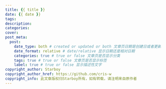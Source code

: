 ```yaml
---
title: {{ title }}
date: {{ date }}
tags:
description:
categories:
cover:
post_meta:
  post:
    date_type: both # created or updated or both 文章页日期是创建日或者更新日或都显示
    date_format: relative # date/relative 显示日期还是相对日期
    categories: true # true or false 文章页是否显示分类
    tags: true # true or false 文章页是否显示标签
    label: true # true or false 显示描述性文字
copyright_author: Starboy
copyright_author_href: https://github.com/cris-w
copyright_info: 此文章版权归Starboy所有，如有转载，请注明来自原作者
---
```

